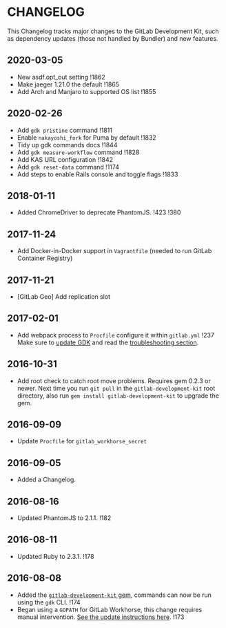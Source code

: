 # CHANGELOG

This Changelog tracks major changes to the GitLab Development Kit,
such as dependency updates (those not handled by Bundler) and new
features.

## 2020-03-05

- New asdf.opt_out setting !1862
- Make jaeger 1.21.0 the default !1865
- Add Arch and Manjaro to supported OS list !1855

## 2020-02-26

- Add `gdk pristine` command !1811
- Enable `nakayoshi_fork` for Puma by default !1832
- Tidy up gdk commands docs !1844
- Add `gdk measure-workflow` command !1828
- Add KAS URL configuration !1842
- Add `gdk reset-data` command !1174
- Add steps to enable Rails console and toggle flags !1833

## 2018-01-11

- Added ChromeDriver to deprecate PhantomJS. !423 !380

## 2017-11-24

- Add Docker-in-Docker support in `Vagrantfile` (needed to run GitLab Container Registry)

## 2017-11-21

- [GitLab Geo] Add replication slot

## 2017-02-01

- Add webpack process to `Procfile` configure it within `gitlab.yml` !237
  Make sure to [update GDK](doc/update-gdk.md) and read the
  [troubleshooting section](doc/howto/troubleshooting.md#webpack).

## 2016-10-31

- Add root check to catch root move problems. Requires gem 0.2.3 or
  newer. Next time you run `git pull` in the `gitlab-development-kit`
  root directory, also run `gem install gitlab-development-kit` to
  upgrade the gem.

## 2016-09-09

- Update `Procfile` for `gitlab_workhorse_secret`

## 2016-09-05

- Added a Changelog.

## 2016-08-16

- Updated PhantomJS to 2.1.1. !182

## 2016-08-11

- Updated Ruby to 2.3.1. !178

## 2016-08-08

- Added the [`gitlab-development-kit` gem](https://rubygems.org/gems/gitlab-development-kit), commands can now be run using the `gdk` CLI. !174
- Began using a `GOPATH` for GitLab Workhorse, this change requires manual intervention. [See the update instructions here](https://gitlab.com/gitlab-org/gitlab-development-kit/blob/fd04b7f1a3a72302af71c1a7923daaa5b22dcd28/gitlab-workhorse/README.md#cleaning-up-an-old-gitlab-workhorse-checkout). !173
